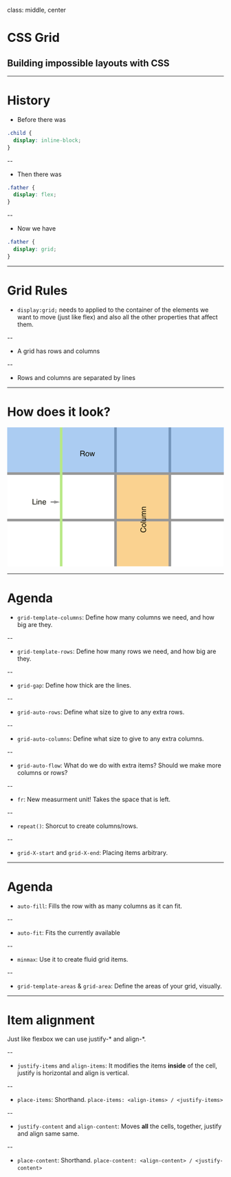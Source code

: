 class: middle, center

# CSS Grid

## Building impossible layouts with CSS

---

# History

* Before there was

```css
.child {
  display: inline-block;
}
```

--

* Then there was

```css
.father {
  display: flex;
}
```

--

* Now we have

```css
.father {
  display: grid;
}
```

---

# Grid Rules

* `display:grid;` needs to applied to the container of the elements we want to move (just like flex) and also all the other properties that affect them.

--

* A grid has rows and columns

--

* Rows and columns are separated by lines

---

# How does it look?

![:scale 90%](./grid.png)

---

# Agenda

* `grid-template-columns`: Define how many columns we need, and how big are they.

--

* `grid-template-rows`: Define how many rows we need, and how big are they.

--

* `grid-gap`: Define how thick are the lines.

--

* `grid-auto-rows`: Define what size to give to any extra rows.

--

* `grid-auto-columns`: Define what size to give to any extra columns.

--

* `grid-auto-flow`: What do we do with extra items? Should we make more columns or rows?

--

* `fr`: New measurment unit! Takes the space that is left.

--

* `repeat()`: Shorcut to create columns/rows.

--

* `grid-X-start` and `grid-X-end`: Placing items arbitrary.

---

# Agenda

* `auto-fill`: Fills the row with as many columns as it can fit.

--

* `auto-fit`: Fits the currently available

--

* `minmax`: Use it to create fluid grid items.

--

* `grid-template-areas` & `grid-area`: Define the areas of your grid, visually.

---

# Item alignment

Just like flexbox we can use justify-\* and align-\*.

--

* `justify-items` and `align-items`: It modifies the items **inside** of the cell, justify is horizontal and align is vertical.

--

* `place-items`: Shorthand. `place-items: <align-items> / <justify-items>`

--

* `justify-content` and `align-content`: Moves **all** the cells, together, justify and align same same.

--

* `place-content`: Shorthand. `place-content: <align-content> / <justify-content>`
